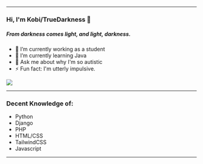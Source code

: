 
<hr>

### Hi, I'm Kobi/TrueDarkness 👋
##### From darkness comes light, and light, darkness.

- 🔭 I’m currently working as a student
- 🌱 I’m currently learning Java
- 💬 Ask me about why I'm so autistic
- ⚡ Fun fact: I'm utterly impulsive.

<img src="https://github-readme-stats.vercel.app/api?username=kobito-kun&&show_icons=true&title_color=ffffff&icon_color=bb2acf&text_color=daf7dc&bg_color=151515">
<hr>

### Decent Knowledge of:

- Python
- Django
- PHP
- HTML/CSS
- TailwindCSS
- Javascript

<hr>
